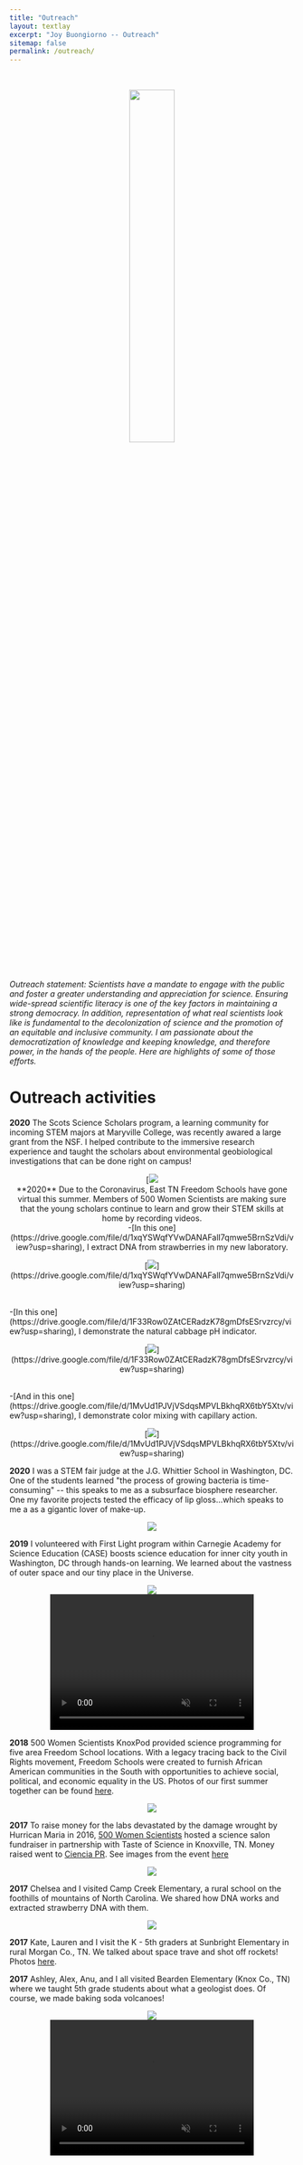 ```yaml
---
title: "Outreach"
layout: textlay
excerpt: "Joy Buongiorno -- Outreach"
sitemap: false
permalink: /outreach/
---
```

<br>
<p style="text-align: center"><img src='/images/blogpic/sagan.png' style="width: 40%;" /><br/></p>

_Outreach statement: Scientists have a mandate to engage with the public and foster a greater understanding and appreciation for science. Ensuring wide-spread scientific literacy is one of the key factors in maintaining a strong democracy. In addition,  representation of what real scientists look like is fundamental to the decolonization of science and the promotion of an equitable and inclusive community. I am passionate about the democratization of knowledge and keeping knowledge, and therefore power, in the hands of the people. Here are highlights of some of those efforts._ 


# Outreach activities
**2020** The Scots Science Scholars program, a learning community for incoming STEM majors at Maryville College, was recently awared a large grant from the NSF. I helped contribute to the immersive research experience and taught the scholars about environmental geobiological investigations that can be done right on campus! 
<p style="text-align: center">[<img src='/images/newspic/s#_2020.jpg' style='max-width: 500px'</p><br>
**2020** Due to the Coronavirus, East TN Freedom Schools have gone virtual this summer. Members of 500 Women Scientists are making sure that the young scholars continue to learn and grow their STEM skills at home by recording videos. 
<br>-[In this one](https://drive.google.com/file/d/1xqYSWqfYVwDANAFalI7qmwe5BrnSzVdi/view?usp=sharing), I extract DNA from strawberries in my new laboratory. <br>
<p style="text-align: center">[<img src='/images/blogpic/video_grab.png' style='max-width: 500px' />](https://drive.google.com/file/d/1xqYSWqfYVwDANAFalI7qmwe5BrnSzVdi/view?usp=sharing)</p><br>
-[In this one](https://drive.google.com/file/d/1F33Row0ZAtCERadzK78gmDfsESrvzrcy/view?usp=sharing), I demonstrate the natural cabbage pH indicator. 
<p style="text-align: center">[<img src='/images/blogpic/video_grab2.png' style='max-width: 500px' />](https://drive.google.com/file/d/1F33Row0ZAtCERadzK78gmDfsESrvzrcy/view?usp=sharing)</p><br>
-[And in this one](https://drive.google.com/file/d/1MvUd1PJVjVSdqsMPVLBkhqRX6tbY5Xtv/view?usp=sharing), I demonstrate color mixing with capillary action. <br>
<p style="text-align: center">[<img src='/images/blogpic/video_grab3.png' style='max-width: 500px' />](https://drive.google.com/file/d/1MvUd1PJVjVSdqsMPVLBkhqRX6tbY5Xtv/view?usp=sharing) <br/></p>

**2020** I was a STEM fair judge at the J.G. Whittier School in Washington, DC. One of the students learned "the process of growing bacteria is time-consuming" -- this speaks to me as a subsurface biosphere researcher. One my favorite projects tested the efficacy of lip gloss...which speaks to me a as a gigantic lover of make-up. <br>
<p style="text-align: center"><img src='/images/blogpic/fair.png' style='max-width: 500px' /><br/></p>


**2019** I volunteered with First Light program within Carnegie Academy for Science Education (CASE) boosts science education for inner city youth in Washington, DC through hands-on learning. We learned about the vastness of outer space and our tiny place in the Universe.<br>
<p style="text-align: center"><img src='/images/blogpic/CASE2.png' style='max-width: 500px' /><br>
<video src="/images/blogpic/CASE3.mp4" width ="360" height = "240" muted controls>
</video>
</p>

**2018** 500 Women Scientists KnoxPod provided science programming for five area Freedom School locations. With a legacy tracing back to the Civil Rights movement, Freedom Schools were created to furnish African American communities in the South with opportunities to achieve social, political, and economic equality in the US. Photos of our first summer together can be found [here](https://photos.app.goo.gl/Ca524udTBNJ1SeuQ9).<br>
<p style="text-align: center"><img src='/images/blogpic/coloring.jpg' style='max-width: 500px' /><br/></p>

**2017** To raise money for the labs devastated by the damage wrought by Hurrican Maria in 2016, [500 Women Scientists](https://500womenscientists.org/science-salons-puerto-rico) hosted a science salon fundraiser in partnership with Taste of Science in Knoxville, TN. Money raised went to [Ciencia PR](https://www.cienciapr.org/). See images from the event [here](https://photos.app.goo.gl/DNEkZwuLTYtipmnz8)<br>
<p style="text-align: center"><img src='/images/blogpic/cam.jpg' style='max-width: 500px' /><br/></p>

**2017** Chelsea and I visited Camp Creek Elementary, a rural school on the foothills of mountains of North Carolina. We shared how DNA works and extracted strawberry DNA with them. <br>
<p style="text-align: center"><img src='/images/blogpic/straw.png' style='max-width: 500px' /><br/></p>

**2017** Kate, Lauren and I visit the K - 5th graders at Sunbright Elementary in rural Morgan Co., TN. We talked about space trave and shot off rockets! Photos [here](https://photos.app.goo.gl/jTenoGnLESZjaGyM8). <br>

**2017** Ashley, Alex, Anu, and I all visited Bearden Elementary (Knox Co., TN) where we taught 5th grade students about what a geologist does. Of course, we made baking soda volcanoes!
<p style="text-align: center"><img src='/images/blogpic/bearden.png' style='max-width: 500px' /> <br>
<video src="/images/volcanopic/video.mp4" width ="360" height = "240" muted controls>
</video>
</p>